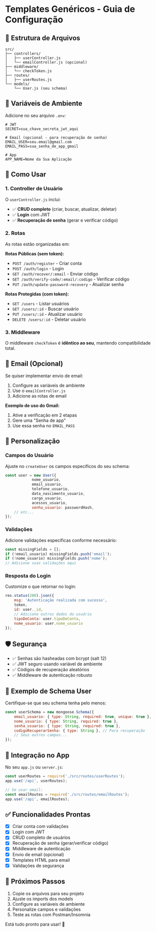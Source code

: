 # Templates Genéricos - Guia de Configuração

## 📁 Estrutura de Arquivos

```
src/
├── controllers/
│   ├── userController.js
│   └── emailController.js (opcional)
├── middleware/
│   └── checkToken.js
├── routes/
│   ├── userRoutes.js
└── models/
    └── User.js (seu schema)
```

## 🔧 Variáveis de Ambiente

Adicione no seu arquivo `.env`:

```env
# JWT
SECRET=sua_chave_secreta_jwt_aqui

# Email (opcional - para recuperação de senha)
EMAIL_USER=seu.email@gmail.com
EMAIL_PASS=sua_senha_de_app_gmail

# App
APP_NAME=Nome da Sua Aplicação
```

## 🚀 Como Usar

### 1. Controller de Usuário

O `userController.js` inclui:
- ✅ **CRUD completo** (criar, buscar, atualizar, deletar)
- ✅ **Login** com JWT
- ✅ **Recuperação de senha** (gerar e verificar código)

### 2. Rotas

As rotas estão organizadas em:

**Rotas Públicas (sem token):**
- `POST /auth/register` - Criar conta
- `POST /auth/login` - Login
- `GET /auth/recover/:email` - Enviar código
- `GET /auth/verify-code/:email/:codigo` - Verificar código
- `PUT /auth/update-password-recovery` - Atualizar senha

**Rotas Protegidas (com token):**
- `GET /users` - Listar usuários
- `GET /users/:id` - Buscar usuário
- `PUT /users/:id` - Atualizar usuário
- `DELETE /users/:id` - Deletar usuário

### 3. Middleware

O middleware `checkToken` é **idêntico ao seu**, mantendo compatibilidade total.

## 📧 Email (Opcional)

Se quiser implementar envio de email:

1. Configure as variáveis de ambiente
2. Use o `emailController.js`
3. Adicione as rotas de email

**Exemplo de uso do Gmail:**
1. Ative a verificação em 2 etapas
2. Gere uma "Senha de app"
3. Use essa senha no `EMAIL_PASS`

## 🔄 Personalização

### Campos do Usuário
Ajuste no `createUser` os campos específicos do seu schema:

```javascript
const user = new User({
            nome_usuario,
            email_usuario,
            telefone_usuario,
            data_nascimento_usuario,
            cargo_usuario,
            acessos_usuario,
            senha_usuario: passwordHash,
    // etc...
});
```

### Validações
Adicione validações específicas conforme necessário:

```javascript
const missingFields = [];
if (!email_usuario) missingFields.push('email');
if (!nome_usuario) missingFields.push('nome');
// Adicione suas validações aqui
```

### Resposta do Login
Customize o que retornar no login:

```javascript
res.status(200).json({
    msg: 'Autenticação realizada com sucesso',
    token,
    id: user._id,
    // Adicione outros dados do usuário
    tipoDeConta: user.tipoDeConta,
    nome_usuario: user.nome_usuario
});
```

## 🛡️ Segurança

- ✅ Senhas são hasheadas com bcrypt (salt 12)
- ✅ JWT seguro usando variável de ambiente
- ✅ Códigos de recuperação aleatórios
- ✅ Middleware de autenticação robusto

## 📝 Exemplo de Schema User

Certifique-se que seu schema tenha pelo menos:

```javascript
const userSchema = new mongoose.Schema({
    email_usuario: { type: String, required: true, unique: true },
    nome_usuario: { type: String, required: true },
    senha_usuario: { type: String, required: true },
    codigoRecuperarSenha: { type: String }, // Para recuperação
    // Seus outros campos...
});
```

## 🔗 Integração no App

No seu `app.js` ou `server.js`:

```javascript
const userRoutes = require('./src/routes/userRoutes');
app.use('/api', userRoutes);

// Se usar email:
const emailRoutes = require('./src/routes/emailRoutes');
app.use('/api', emailRoutes);
```

## ✅ Funcionalidades Prontas

- [x] Criar conta com validações
- [x] Login com JWT
- [x] CRUD completo de usuários
- [x] Recuperação de senha (gerar/verificar código)
- [x] Middleware de autenticação
- [x] Envio de email (opcional)
- [x] Templates HTML para email
- [x] Validações de segurança

## 🎯 Próximos Passos

1. Copie os arquivos para seu projeto
2. Ajuste os imports dos models
3. Configure as variáveis de ambiente  
4. Personalize campos e validações
5. Teste as rotas com Postman/Insomnia

Está tudo pronto para usar! 🚀
